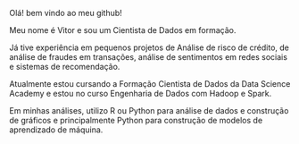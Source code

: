 Olá! bem vindo ao meu github!

Meu nome é Vitor e sou um Cientista de Dados em formação.

Já tive experiência em pequenos projetos de Análise de risco de crédito, de análise de fraudes em transações, análise de sentimentos em redes sociais e sistemas de recomendação. 

Atualmente estou cursando a Formação Cientista de Dados da Data Science Academy e estou no curso Engenharia de Dados com Hadoop e Spark. 

Em minhas análises, utilizo R ou Python para análise de dados e construção de gráficos e principalmente Python para construção de modelos de aprendizado de máquina.
